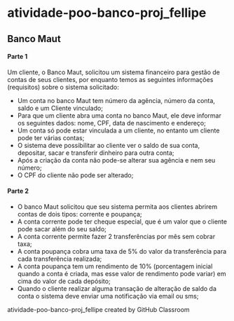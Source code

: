 # atividade-poo-banco-proj_fellipe

## Banco Maut

#### Parte 1

Um cliente, o Banco Maut,  solicitou um sistema financeiro para gestão de contas de seus clientes, por enquanto temos as seguintes informações (requisitos) sobre o sistema solicitado:

- Um conta no banco Maut tem número da agência, número da conta, saldo e um Cliente vinculado;
- Para que um cliente abra uma conta no banco Maut, ele deve informar os seguintes dados: nome, CPF, data de nascimento e endereço;
- Um conta só pode estar vinculada a um cliente, no entanto um cliente pode ter várias contas;
- O sistema deve possibilitar ao cliente ver o saldo de sua conta, depositar, sacar e transferir dinheiro para outra conta;
- Após a criação da conta não pode-se alterar sua agência e nem seu número;
- O CPF do cliente não pode ser alterado;

#### Parte 2

- O banco Maut solicitou que seu sistema permita aos clientes abrirem contas de dois tipos: corrente e poupança;
- A conta corrente pode ter cheque especial, que é um valor que o cliente pode sacar além do seu saldo;
- A conta corrente permite fazer 2 transferências por mês sem cobrar taxa;
- A conta poupança cobra uma taxa de 5% do valor da transferência para cada transferência realizada;
- A conta poupança tem um rendimento de 10% (porcentagem inicial quando a conta é criada, mas esse valor de rendimento pode variar) em cima do valor de cada depósito;
- Quando o cliente realizar alguma transação de alteração de saldo da conta o sistema deve enviar uma notificação via email ou sms;

atividade-poo-banco-proj_fellipe created by GitHub Classroom